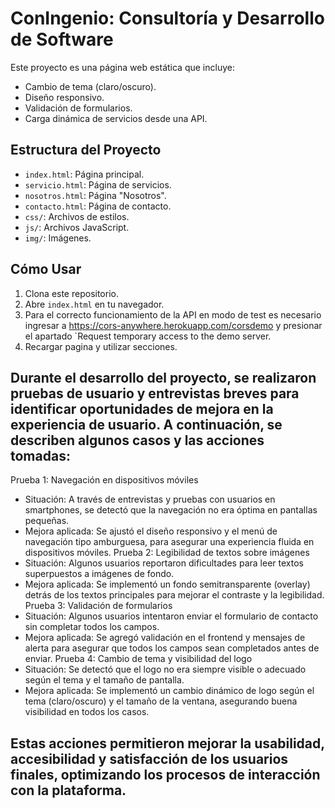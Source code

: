 # ConIngenio: Consultoría y Desarrollo de Software
Este proyecto es una página web estática que incluye:
- Cambio de tema (claro/oscuro).
- Diseño responsivo.
- Validación de formularios.
- Carga dinámica de servicios desde una API.

## Estructura del Proyecto
- `index.html`: Página principal.
- `servicio.html`: Página de servicios.
- `nosotros.html`: Página "Nosotros".
- `contacto.html`: Página de contacto.
- `css/`: Archivos de estilos.
- `js/`: Archivos JavaScript.
- `img/`: Imágenes.

## Cómo Usar
1. Clona este repositorio.
2. Abre `index.html` en tu navegador.
3. Para el correcto funcionamiento de la API en modo de test es necesario ingresar a https://cors-anywhere.herokuapp.com/corsdemo y presionar el apartado `Request temporary access to the demo server.
4. Recargar pagina y utilizar secciones.


## Durante el desarrollo del proyecto, se realizaron pruebas de usuario y entrevistas breves para identificar oportunidades de mejora en la experiencia de usuario. A continuación, se describen algunos casos y las acciones tomadas:

Prueba 1: Navegación en dispositivos móviles
- Situación: A través de entrevistas y pruebas con usuarios en smartphones, se detectó que la navegación no era óptima en pantallas pequeñas.
- Mejora aplicada: Se ajustó el diseño responsivo y el menú de navegación tipo amburguesa, para asegurar una experiencia fluida en dispositivos móviles.
Prueba 2: Legibilidad de textos sobre imágenes
- Situación: Algunos usuarios reportaron dificultades para leer textos superpuestos a imágenes de fondo.
- Mejora aplicada: Se implementó un fondo semitransparente (overlay) detrás de los textos principales para mejorar el contraste y la legibilidad.
Prueba 3: Validación de formularios
- Situación: Algunos usuarios intentaron enviar el formulario de contacto sin completar todos los campos.
- Mejora aplicada: Se agregó validación en el frontend y mensajes de alerta para asegurar que todos los campos sean completados antes de enviar.
Prueba 4: Cambio de tema y visibilidad del logo
- Situación: Se detectó que el logo no era siempre visible o adecuado según el tema y el tamaño de pantalla.
- Mejora aplicada: Se implementó un cambio dinámico de logo según el tema (claro/oscuro) y el tamaño de la ventana, asegurando buena visibilidad en todos los casos.

## Estas acciones permitieron mejorar la usabilidad, accesibilidad y satisfacción de los usuarios finales, optimizando los procesos de interacción con la plataforma. ##